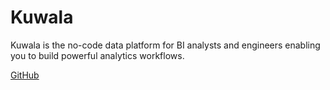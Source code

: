 # Kuwala

Kuwala is the no-code data platform for BI analysts and engineers enabling you to build powerful analytics workflows.

[GitHub](https://github.com/kuwala-io/kuwala)